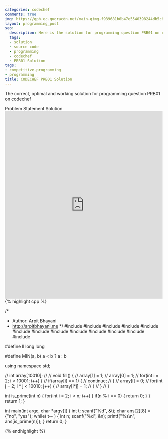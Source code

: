```yaml
---
categories: codechef
comments: true
img: https://qph.ec.quoracdn.net/main-qimg-f939681b0b47e5540398244db5c8966f?convert_to_webp=true
layout: programming_post
seo:
  description: Here is the solution for programming question PRB01 on codechef
  tags:
  - solution
  - source code
  - programming
  - codechef
  - PRB01 Solution
tags:
- competitive-programming
- programming
title: CODECHEF PRB01 Solution
---
```

The correct, optimal and working solution for programming question PRB01 on codechef

<div class="ui secondary pointing large menu">
  <a class="grey item" data-tab="problem-statement">
    Problem Statement
  </a>
  <a class="active item grey" data-tab="solution">
    Solution
  </a>
</div>
<div class="ui bottom attached tab" data-tab="problem-statement">
    <iframe src="https://www.codechef.com/problems/PRB01" width="100%" height="600px" style="overflow: scroll; border: none;"></iframe>
</div>
<div class="ui bottom attached active tab" data-tab="solution">
{% highlight cpp %}

/*
 *  Author: Arpit Bhayani
 *  http://arpitbhayani.me
 */
#include <cmath>
#include <cstdio>
#include <cstdlib>
#include <climits>
#include <deque>
#include <iostream>
#include <list>
#include <limits>
#include <map>
#include <queue>
#include <set>
#include <stack>
#include <vector>

#define ll long long

#define MIN(a, b) a < b ? a : b

using namespace std;

// int array[10010];
//
// void fill() {
//     array[1] = 1;
//     array[0] = 1;
//     for(int i = 2; i < 10001; i++) {
//         if(array[i] == 1) {
//             continue;
//         }
//         array[i] = 0;
//         for(int j = 2; i * j < 10010; j++) {
//             array[i*j] = 1;
//         }
//     }
// }

int is_prime(int n) {
    for(int i = 2; i < n; i++) {
        if(n % i == 0) {
            return 0;
        }
    }
    return 1;
}

int main(int argc, char *argv[]) {
    int t;
    scanf("%d", &t);
    char ans[2][8] = {"no", "yes"};
    while( t-- ) {
        int n;
        scanf("%d", &n);
        printf("%s\n", ans[is_prime(n)]);
    }
    return 0;
}


{% endhighlight %}
</div>
